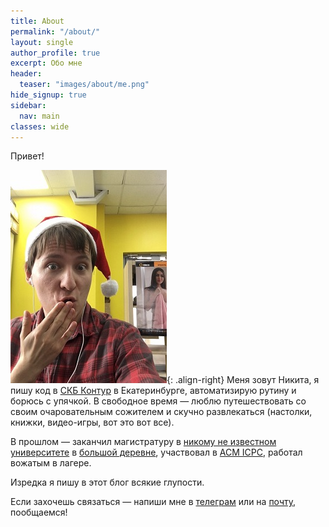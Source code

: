 ```yaml
---
title: About
permalink: "/about/"
layout: single
author_profile: true
excerpt: Обо мне
header:
  teaser: "images/about/me.png"
hide_signup: true
sidebar:
  nav: main
classes: wide
---
```


Привет!

![Ваш покорный слуга](/images/about/me.jpg){: .align-right} Меня зовут Никита, я пишу код в [СКБ Контур](https://kontur.ru/) в Екатеринбурге, автоматизирую рутину и борюсь с упячкой. В свободное время — люблю путешествовать со своим очаровательным сожителем и скучно развлекаться (настолки, книжки, видео-игры, вот это вот все). 

В прошлом — заканчил магистратуру в [никому не известном университете](http://istu.ru/) в [большой деревне](https://ru.wikipedia.org/wiki/%D0%98%D0%B6%D0%B5%D0%B2%D1%81%D0%BA), участвовал в [ACM ICPC](https://en.wikipedia.org/wiki/ACM_International_Collegiate_Programming_Contest), работал вожатым в лагере.

Изредка я пишу в этот блог всякие глупости.

Если захочешь связаться — напиши мне в [телеграм](https://telegram.me/@burlakov.nick) или на [почту](mailto:burlakov.nick@gmail.com), пообщаемся!
